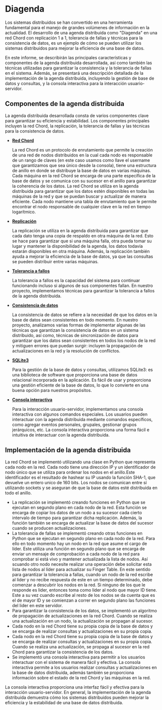 # Diagenda

Los sistemas distribuidos se han convertido en una herramienta fundamental para el manejo de grandes volúmenes de información en la actualidad. El desarrollo de una agenda distribuida como "Diagenda" en una red Chord con replicación 1 a 1, tolerancia de fallas y técnicas para la consistencia de datos, es un ejemplo de cómo se pueden utilizar los sistemas distribuidos para mejorar la eficiencia de una base de datos.

En este informe, se describirán las principales características y componentes de la agenda distribuida desarrollada, así como también las técnicas utilizadas para garantizar la consistencia y la tolerancia de fallas en el sistema. Además, se presentará una descripción detallada de la implementación de la agenda distribuida, incluyendo la gestión de base de datos y consultas, y la consola interactiva para la interacción usuario-servidor.


## Componentes de la agenda distribuida

La agenda distribuida desarrollada consta de varios componentes clave para garantizar su eficiencia y estabilidad. Los componentes principales incluyen la red Chord, la replicación, la tolerancia de fallas y las técnicas para la consistencia de datos.

- **<ins> Red Chord </ins>**

    La red Chord es un protocolo de enrutamiento que permite la creación de una red de nodos distribuidos en la cual cada nodo es responsable de un rango de claves (en este caso usamos como llave el username que garantizamos que sea único desde la consola), tiene una estructura de anillo en donde se distribuye la base de datos en varias máquinas. Cada máquina en la red Chord se encarga de una parte específica de la base de datos y se comunica con su sucesor en el anillo para garantizar la coherencia de los datos. La red Chord se utiliza en la agenda distribuida para garantizar que los datos estén disponibles en todas las máquinas de la red y que se puedan buscar y actualizar de manera eficiente. Cada nodo mantiene una tabla de enrutamiento que le permite encontrar el nodo responsable de cualquier clave en la red en tiempo logarítmico. 

- **<ins> Replicación</ins>**
 
    La replicación se utiliza en la agenda distribuida para garantizar que cada dato tenga una copia de respaldo en otra máquina de la red. Esto se hace para garantizar que si una máquina falla, otra pueda tomar su lugar y mantener la disponibilidad de la agenda, los datos todavía estarán disponibles en otra máquina. Además, la replicación también ayuda a mejorar la eficiencia de la base de datos, ya que las consultas se pueden distribuir entre varias máquinas.

- **<ins> Tolerancia a fallos </ins>**

    La tolerancia a fallos es la capacidad del sistema para continuar funcionando incluso si algunos de sus componentes fallan. En nuestro proyecto, implementamos técnicas para garantizar la tolerancia a fallos de la agenda distribuida. 

- **<ins> Consistencia de datos </ins>**

    La consistencia de datos se refiere a la necesidad de que los datos en la base de datos sean consistentes en todo momento. En nuestro proyecto, analizamos varias formas de implementar algunas de las técnicas que garantizan la consistencia de datos en un sistema distribuido, así como, técnicas de sincronización de datos para garantizar que los datos sean consistentes en todos los nodos de la red y mitiguen errores que puedan surgir: incluyen la propagación de actualizaciones en la red y la resolución de conflictos.

- **<ins> SQLite3 </ins>**

    Para la gestión de la base de datos y consultas, utilizamos SQLite3: es una biblioteca de software que proporciona una base de datos relacional incorporada en la aplicación. Es fácil de usar y proporciona una gestión eficiente de la base de datos, lo que lo convierte en una buena opción para nuestros propósitos.

- **<ins> Consola interactiva </ins>**

    Para la interacción usuario-servidor, implementamos una consola interactiva con algunos comandos especiales. Los usuarios pueden interactuar con la agenda distribuida mediante comandos específicos, como agregar eventos personales, grupales, gestionar grupos jerárquicos, etc. La consola interactiva proporciona una forma fácil e intuitiva de interactuar con la agenda distribuida.


## Implementación de la agenda distribuida

 La red Chord se implementó utilizando una clase en Python que representa cada nodo en la red. Cada nodo tiene una dirección IP y un identificador de nodo único que se utiliza para ordenar los nodos en el anillo.Este identificador es el resultado de hashear su IP usando la función SHA-1, que devuelve un entero unico de 160 bits. Los nodos se comunican entre sí utilizando sockets y se aseguran de que la base de datos esté distribuida en todo el anillo.
- La replicación se implementó creando funciones en Python que se ejecutan en segundo plano en cada nodo de la red. Esta función se encarga de copiar los datos de un nodo a su sucesor cada cierto intervalo de tiempo para garantizar dicha replicación. Además, la función también se encarga de actualizar la base de datos del sucesor cuando se producen actualizaciones.
- La tolerancia de fallas se implementó creando otras funciones en Python que se ejecutan en segundo plano en cada nodo de la red. Para ello en todo momento hay un nodo en la red que asume el cargo de líder. Este utiliza una función en segundo plano que se encarga de enviar un mensaje de comprobación a cada nodo de la red para comprobar si está vivo y mantener actualizada la lista de nodos. Así scuando otro nodo necesite realizar una operación debe solicitar esta lista de nodos al líder para actualizar su Finger Table. En este sentido para garantizar la tolerancia a fallas, cuando un nodo de la red escribe al lider y no recibe respuesta de este en un tiempo determinado, debe comenzar a descubrir los nodos en la red. Si ninguno de los que le responde es lider, entonces toma como lider al nodo que mayor ID tiene. Este a su vez cuando escribe  al resto de los nodos se da cuenta que es el de mayor ID y se comienzan a correr en segundo plano las funciones del lider en este servidor. 
- Para garantizar la consistencia de los datos, se implementó un algoritmo de propagación de actualizaciones en la red Chord. Cuando se realiza una actualización en un nodo, la actualización se propagan al sucesor. 
- Cada nodo en la red Chord tiene su propia copia de la base de datos y se encarga de realizar consultas y actualizaciones en su propia copia.
- Cada nodo en la red Chord tiene su propia copia de la base de datos y se encarga de realizar consultas y actualizaciones en su propia copia. Cuando se realiza una actualización, se propaga al sucesor en la red Chord para garantizar la consistencia de los datos.
- Se implementó una consola interactiva para permitir a los usuarios interactuar con el sistema de manera fácil y efectiva. La consola interactiva permite a los usuarios realizar consultas y actualizaciones en la base de datos distribuida, además también se proporciona información sobre el estado de la red Chord y las máquinas en la red.

 La consola interactiva proporciona una interfaz fácil y efectiva para la interacción usuario-servidor. En general, la implementación de la agenda distribuida demuestra cómo los sistemas distribuidos pueden mejorar la eficiencia y la estabilidad de una base de datos distribuida.
